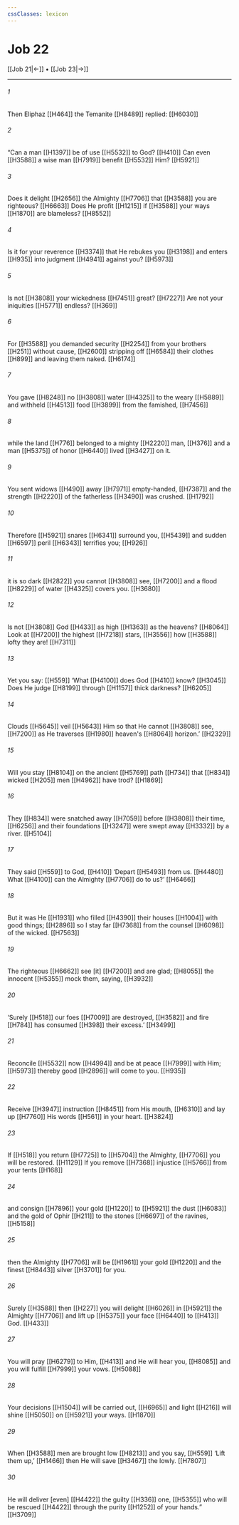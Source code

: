 ```yaml
---
cssClasses: lexicon
---
```


# Job 22

[[Job 21|←]] • [[Job 23|→]]

---

###### 1
Then Eliphaz [[H464]] the Temanite [[H8489]] replied: [[H6030]]

###### 2
“Can a man [[H1397]] be of use [[H5532]] to God? [[H410]] Can even [[H3588]] a wise man [[H7919]] benefit [[H5532]] Him? [[H5921]]

###### 3
Does it delight [[H2656]] the Almighty [[H7706]] that [[H3588]] you are righteous? [[H6663]] Does He profit [[H1215]] if [[H3588]] your ways [[H1870]] are blameless? [[H8552]]

###### 4
Is it for your reverence [[H3374]] that He rebukes you [[H3198]] and enters [[H935]] into judgment [[H4941]] against you? [[H5973]]

###### 5
Is not [[H3808]] your wickedness [[H7451]] great? [[H7227]] Are not your iniquities [[H5771]] endless? [[H369]]

###### 6
For [[H3588]] you demanded security [[H2254]] from your brothers [[H251]] without cause, [[H2600]] stripping off [[H6584]] their clothes [[H899]] and leaving them naked. [[H6174]]

###### 7
You gave [[H8248]] no [[H3808]] water [[H4325]] to the weary [[H5889]] and withheld [[H4513]] food [[H3899]] from the famished, [[H7456]]

###### 8
while the land [[H776]] belonged to a mighty [[H2220]] man, [[H376]] and a man [[H5375]] of honor [[H6440]] lived [[H3427]] on it. 

###### 9
You sent widows [[H490]] away [[H7971]] empty-handed, [[H7387]] and the strength [[H2220]] of the fatherless [[H3490]] was crushed. [[H1792]]

###### 10
Therefore [[H5921]] snares [[H6341]] surround you, [[H5439]] and sudden [[H6597]] peril [[H6343]] terrifies you; [[H926]]

###### 11
it is so dark [[H2822]] you cannot [[H3808]] see, [[H7200]] and a flood [[H8229]] of water [[H4325]] covers you. [[H3680]]

###### 12
Is not [[H3808]] God [[H433]] as high [[H1363]] as the heavens? [[H8064]] Look at [[H7200]] the highest [[H7218]] stars, [[H3556]] how [[H3588]] lofty they are! [[H7311]]

###### 13
Yet you say: [[H559]] ‘What [[H4100]] does God [[H410]] know? [[H3045]] Does He judge [[H8199]] through [[H1157]] thick darkness? [[H6205]]

###### 14
Clouds [[H5645]] veil [[H5643]] Him  so that He cannot [[H3808]] see, [[H7200]] as He traverses [[H1980]] heaven's [[H8064]] horizon.’ [[H2329]]

###### 15
Will you stay [[H8104]] on the ancient [[H5769]] path [[H734]] that [[H834]] wicked [[H205]] men [[H4962]] have trod? [[H1869]]

###### 16
They [[H834]] were snatched away [[H7059]] before [[H3808]] their time, [[H6256]] and their foundations [[H3247]] were swept away [[H3332]] by a river. [[H5104]]

###### 17
They said [[H559]] to God, [[H410]] ‘Depart [[H5493]] from us. [[H4480]] What [[H4100]] can the Almighty [[H7706]] do to us?’ [[H6466]]

###### 18
But it was He [[H1931]] who filled [[H4390]] their houses [[H1004]] with good things; [[H2896]] so I stay far [[H7368]] from the counsel [[H6098]] of the wicked. [[H7563]]

###### 19
The righteous [[H6662]] see [it] [[H7200]] and are glad; [[H8055]] the innocent [[H5355]] mock them, saying, [[H3932]]

###### 20
‘Surely [[H518]] our foes [[H7009]] are destroyed, [[H3582]] and fire [[H784]] has consumed [[H398]] their excess.’ [[H3499]]

###### 21
Reconcile [[H5532]] now [[H4994]] and be at peace [[H7999]] with Him; [[H5973]] thereby  good [[H2896]] will come to you. [[H935]]

###### 22
Receive [[H3947]] instruction [[H8451]] from His mouth, [[H6310]] and lay up [[H7760]] His words [[H561]] in your heart. [[H3824]]

###### 23
If [[H518]] you return [[H7725]] to [[H5704]] the Almighty, [[H7706]] you will be restored. [[H1129]] If you remove [[H7368]] injustice [[H5766]] from your tents [[H168]]

###### 24
and consign [[H7896]] your gold [[H1220]] to [[H5921]] the dust [[H6083]] and the gold of Ophir [[H211]] to the stones [[H6697]] of the ravines, [[H5158]]

###### 25
then the Almighty [[H7706]] will be [[H1961]] your gold [[H1220]] and the finest [[H8443]] silver [[H3701]] for you. 

###### 26
Surely [[H3588]] then [[H227]] you will delight [[H6026]] in [[H5921]] the Almighty [[H7706]] and lift up [[H5375]] your face [[H6440]] to [[H413]] God. [[H433]]

###### 27
You will pray [[H6279]] to Him, [[H413]] and He will hear you, [[H8085]] and you will fulfill [[H7999]] your vows. [[H5088]]

###### 28
Your decisions [[H1504]] will be carried out, [[H6965]] and light [[H216]] will shine [[H5050]] on [[H5921]] your ways. [[H1870]]

###### 29
When [[H3588]] men are brought low [[H8213]] and you say, [[H559]] ‘Lift them up,’ [[H1466]] then He will save [[H3467]] the lowly. [[H7807]]

###### 30
He will deliver [even] [[H4422]] the guilty [[H336]] one, [[H5355]] who will be rescued [[H4422]] through the purity [[H1252]] of your hands.” [[H3709]]

